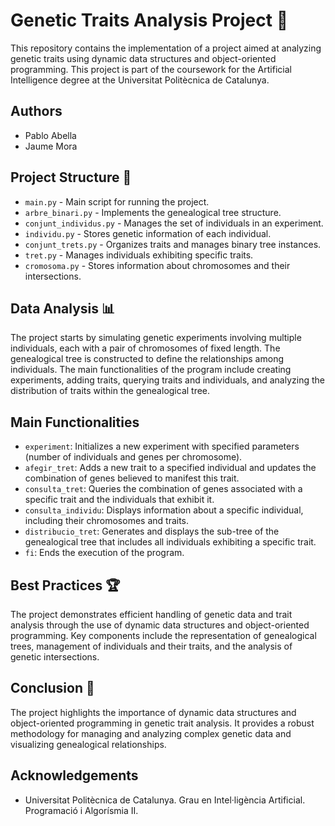 # Genetic Traits Analysis Project 🧬

This repository contains the implementation of a project aimed at analyzing genetic traits using dynamic data structures and object-oriented programming. This project is part of the coursework for the Artificial Intelligence degree at the Universitat Politècnica de Catalunya.

## Authors
- Pablo Abella
- Jaume Mora

## Project Structure 📂
- `main.py` - Main script for running the project.
- `arbre_binari.py` - Implements the genealogical tree structure.
- `conjunt_individus.py` - Manages the set of individuals in an experiment.
- `individu.py` - Stores genetic information of each individual.
- `conjunt_trets.py` - Organizes traits and manages binary tree instances.
- `tret.py` - Manages individuals exhibiting specific traits.
- `cromosoma.py` - Stores information about chromosomes and their intersections.

## Data Analysis 📊
The project starts by simulating genetic experiments involving multiple individuals, each with a pair of chromosomes of fixed length. The genealogical tree is constructed to define the relationships among individuals. The main functionalities of the program include creating experiments, adding traits, querying traits and individuals, and analyzing the distribution of traits within the genealogical tree.

## Main Functionalities
- `experiment`: Initializes a new experiment with specified parameters (number of individuals and genes per chromosome).
- `afegir_tret`: Adds a new trait to a specified individual and updates the combination of genes believed to manifest this trait.
- `consulta_tret`: Queries the combination of genes associated with a specific trait and the individuals that exhibit it.
- `consulta_individu`: Displays information about a specific individual, including their chromosomes and traits.
- `distribucio_tret`: Generates and displays the sub-tree of the genealogical tree that includes all individuals exhibiting a specific trait.
- `fi`: Ends the execution of the program.

## Best Practices 🏆
The project demonstrates efficient handling of genetic data and trait analysis through the use of dynamic data structures and object-oriented programming. Key components include the representation of genealogical trees, management of individuals and their traits, and the analysis of genetic intersections.

## Conclusion 📝
The project highlights the importance of dynamic data structures and object-oriented programming in genetic trait analysis. It provides a robust methodology for managing and analyzing complex genetic data and visualizing genealogical relationships.

## Acknowledgements
- Universitat Politècnica de Catalunya. Grau en Intel·ligència Artificial. Programació i Algorísmia II.
